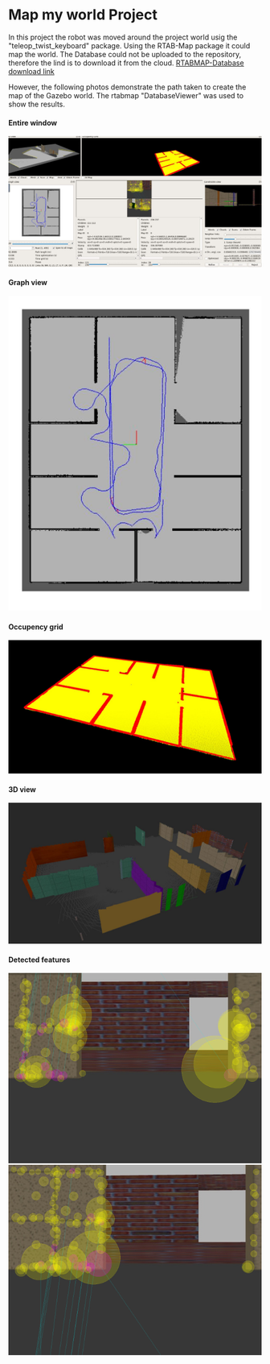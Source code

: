 # Map my world Project
In this project the robot was moved around the project world usig the "teleop_twist_keyboard" package. Using the RTAB-Map package it could map the world. 
The Database could not be uploaded to the repository, therefore the lind is to download it from the cloud.
[RTABMAP-Database download link](https://drive.google.com/file/d/1NUu7nIIrdr3Q0gBXKpTGTA_ZNb_Zr6nH/view?usp=sharing)

However, the following photos demonstrate the path taken to create the map of the Gazebo world. The rtabmap "DatabaseViewer" was used to show the results.



#### Entire window
![Entire window](./images/Entire_window.JPG "Entire window")

#### Graph view
![Graph view](./images/Graph_view.JPG "Graph view")
#### Occupency grid
![Occupency grid](./images/Occupency_grid.JPG "Occupency grid")
#### 3D view
![3D View](./images/3D_view.JPG "3D View")
#### Detected features
![Detected features 1](./images/picture.png "Detected features 1")
![Detected features 2](./images/picture2.png "Detected features 2")